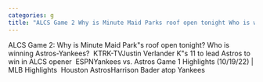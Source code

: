 ```yaml
---
categories: g
title: "ALCS Game 2 Why is Minute Maid Parks roof open tonight Who is winning AstrosYankees  KTRKTV"
---
```

ALCS Game 2: Why is Minute Maid Park"s roof open tonight? Who is winning Astros-Yankees?&nbsp;&nbsp;KTRK-TVJustin Verlander K"s 11 to lead Astros to win in ALCS opener&nbsp;&nbsp;ESPNYankees vs. Astros Game 1 Highlights (10/19/22) | MLB Highlights&nbsp;&nbsp;Houston AstrosHarrison Bader atop Yankees